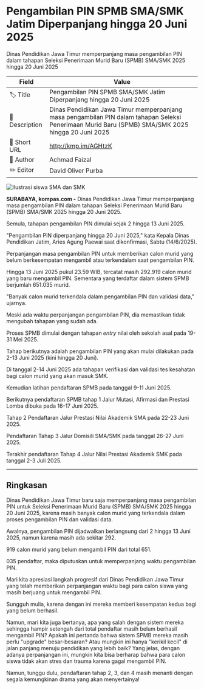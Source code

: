 # Pengambilan PIN SPMB SMA/SMK Jatim Diperpanjang hingga 20 Juni 2025

Dinas Pendidikan Jawa Timur memperpanjang masa pengambilan PIN dalam tahapan Seleksi Penerimaan Murid Baru (SPMB) SMA/SMK 2025 hingga 20 Juni 2025

| Field         | Value                                                       |
|---------------|-------------------------------------------------------------|
| 🏷️ Title       | Pengambilan PIN SPMB SMA/SMK Jatim Diperpanjang hingga 20 Juni 2025 |
| 📝 Description | Dinas Pendidikan Jawa Timur memperpanjang masa pengambilan PIN dalam tahapan Seleksi Penerimaan Murid Baru (SPMB) SMA/SMK 2025 hingga 20 Juni 2025 |
| 🔗 Short URL   | http://kmp.im/AGHtzK |
| 👤 Author      | Achmad Faizal |
| ✏️ Editor      | David Oliver Purba |

![Ilustrasi siswa SMA dan SMK](https://asset.kompas.com/crops/yRqG_qgcSLxeFq1rJnBo-pI1Yl8=/0x0:750x500/750x500/data/photo/2025/04/22/680799d391c4d.jpg)

**SURABAYA, kompas.com -** Dinas Pendidikan Jawa Timur memperpanjang masa pengambilan PIN dalam tahapan Seleksi Penerimaan Murid Baru (SPMB) SMA/SMK 2025 hingga 20 Juni 2025.

Semula, tahapan pengambilan PIN dimulai sejak 2 hingga 13 Juni 2025.

\"Pengambilan PIN diperpanjang hingga 20 Juni 2025,\" kata Kepala Dinas Pendidikan Jatim, Aries Agung Paewai saat dikonfirmasi, Sabtu (14/6/2025).

Perpanjangan masa pengambilan PIN untuk memberikan calon murid yang belum berkesempatan mengambil atau terkendalam saat pengambilan PIN.

Hingga 13 Juni 2025 pukul 23.59 WIB, tercatat masih 292.919 calon murid yang baru mengambil PIN. Sementara yang terdaftar dalam sistem SPMB berjumlah 651.035 murid. 

\"Banyak calon murid terkendala dalam pengambilan PIN dan validasi data,\" ujarnya.

Meski ada waktu perpanjangan pengambilan PIN, dia memastikan tidak mengubah tahapan yang sudah ada. 

Proses SPMB dimulai dengan tahapan *entry* nilai oleh sekolah asal pada 19-31 Mei 2025. 

Tahap berikutnya adalah pengambilan PIN yang akan mulai dilakukan pada 2-13 Juni 2025 (kini hingga 20 Juni). 

Di tanggal 2-14 Juni 2025 ada tahapan verifikasi dan validasi tes kesahatan bagi calon murid yang akan masuk SMK. 

Kemudian latihan pendaftaran SPMB pada tanggal 9-11 Juni 2025. 

Berikutnya pendaftaran SPMB tahap 1 Jalur Mutasi, Afirmasi dan Prestasi Lomba dibuka pada 16-17 Juni 2025. 

Tahap 2 Pendaftaran Jalur Prestasi Nilai Akademik SMA pada 22-23 Juni 2025.

Pendaftaran Tahap 3 Jalur Domisili SMA/SMK pada tanggal 26-27 Juni 2025. 

Terakhir pendaftaran Tahap 4 Jalur Nilai Prestasi Akademik SMK pada tanggal 2-3 Juli 2025. 

---
## Ringkasan

Dinas Pendidikan Jawa Timur baru saja memperpanjang masa pengambilan PIN untuk Seleksi Penerimaan Murid Baru (SPMB) SMA/SMK 2025 hingga 20 Juni 2025, karena masih banyak calon murid yang terkendala dalam proses pengambilan PIN dan validasi data.

 Awalnya, pengambilan PIN dijadwalkan berlangsung dari 2 hingga 13 Juni 2025, namun karena masih ada sekitar 292.

919 calon murid yang belum mengambil PIN dari total 651.

035 pendaftar, maka diputuskan untuk memperpanjang waktu pengambilan PIN.



Mari kita apresiasi langkah progresif dari Dinas Pendidikan Jawa Timur yang telah memberikan perpanjangan waktu bagi para calon siswa yang masih berjuang untuk mengambil PIN.

 Sungguh mulia, karena dengan ini mereka memberi kesempatan kedua bagi yang belum berhasil.

 Namun, mari kita juga bertanya, apa yang salah dengan sistem mereka sehingga hampir setengah dari total pendaftar masih belum berhasil mengambil PIN? Apakah ini pertanda bahwa sistem SPMB mereka masih perlu "upgrade" besar-besaran? Atau mungkin ini hanya "kerikil kecil" di jalan panjang menuju pendidikan yang lebih baik? Yang jelas, dengan adanya perpanjangan ini, mungkin kita bisa berharap bahwa para calon siswa tidak akan stres dan trauma karena gagal mengambil PIN.

 Namun, tunggu dulu, pendaftaran tahap 2, 3, dan 4 masih menanti dengan segala kemungkinan drama yang akan menyertainya!
